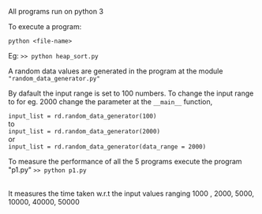 
All programs run on python 3


To execute a program:

`python <file-name>`


Eg: 
`>> python heap_sort.py`


A random data values are generated in the program at the module `"random_data_generator.py"`

By dafault the input range is set to 100 numbers.
To change the input range to for eg. 2000 change the parameter at the `__main__` function,

`input_list = rd.random_data_generator(100)` 
</br>
to
</br>
`input_list = rd.random_data_generator(2000)`
</br>
or
</br>
`input_list = rd.random_data_generator(data_range = 2000)`
</br>

To measure the performance of all the 5 programs execute the program "p1.py"
`>> python p1.py`

</br>
It measures the time taken w.r.t the input values ranging 1000 , 2000, 5000, 10000, 40000, 50000

